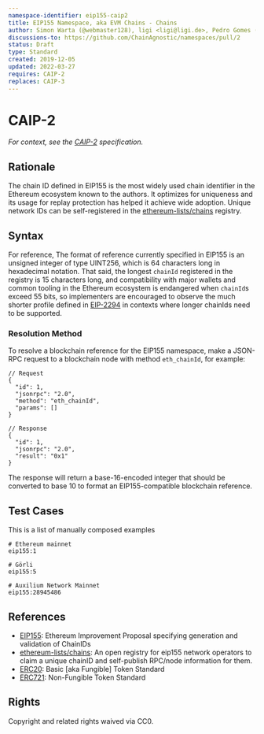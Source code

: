 ```yaml
---
namespace-identifier: eip155-caip2
title: EIP155 Namespace, aka EVM Chains - Chains
author: Simon Warta (@webmaster128), ligi <ligi@ligi.de>, Pedro Gomes (@pedrouid), Antoine Herzog (@antoineherzog), Joel Thorstensson (@oed)
discussions-to: https://github.com/ChainAgnostic/namespaces/pull/2
status: Draft
type: Standard
created: 2019-12-05
updated: 2022-03-27
requires: CAIP-2
replaces: CAIP-3
---
```


# CAIP-2

*For context, see the [CAIP-2][] specification.*

## Rationale

The chain ID defined in EIP155 is the most widely used chain identifier in the Ethereum ecosystem known to the authors. It optimizes for uniqueness and its usage for replay protection has helped it achieve wide adoption. 
Unique network IDs can be self-registered in the [ethereum-lists/chains][] registry.

## Syntax

For reference, The format of reference currently specified in EIP155 is an unsigned integer of type UINT256, which is 64 characters long in hexadecimal notation.
That said, the longest `chainId` registered in the registry is 15 characters long, and compatibility with major wallets and common tooling in the Ethereum ecosystem is endangered when `chainId`s exceed 55 bits, so implementers are encouraged to observe the much shorter profile defined in [EIP-2294](https://ethereum-magicians.org/t/eip-2294-explicit-bound-to-chain-id/11090/14) in contexts where longer chainIds need to be supported.

### Resolution Method

To resolve a blockchain reference for the EIP155 namespace, make a JSON-RPC request to a blockchain node with method `eth_chainId`, for example:

```
// Request
{
  "id": 1,
  "jsonrpc": "2.0",
  "method": "eth_chainId",
  "params": []
}

// Response
{
  "id": 1,
  "jsonrpc": "2.0",
  "result": "0x1"
}
```

The response will return a base-16-encoded integer that should be converted to base 10 to format an EIP155-compatible blockchain reference.

## Test Cases

This is a list of manually composed examples

```
# Ethereum mainnet
eip155:1

# Görli
eip155:5

# Auxilium Network Mainnet
eip155:28945486
```

## References

- [EIP155][]: Ethereum Improvement Proposal specifying generation and validation of ChainIDs
- [ethereum-lists/chains][]: An open registry for eip155 network operators to claim a
      unique chainID and self-publish RPC/node information for them.
- [ERC20][]: Basic [aka Fungible] Token Standard
- [ERC721][]: Non-Fungible Token Standard

[ethereum-lists/chains]: https://github.com/ethereum-lists/chains
[CAIP-2]: https://github.com/ChainAgnostic/CAIPs/blob/master/CAIPs/caip-2.md
[CAIP-10]: https://github.com/ChainAgnostic/CAIPs/blob/master/CAIPs/caip-10.md
[CAIP-19]: https://github.com/ChainAgnostic/CAIPs/blob/master/CAIPs/caip-19.md
[CAIP-21]: https://github.com/ChainAgnostic/CAIPs/blob/master/CAIPs/caip-21.md
[CAIP-22]: https://github.com/ChainAgnostic/CAIPs/blob/master/CAIPs/caip-22.md
[EIP155]: https://eips.ethereum.org/EIPS/eip-155
[ERC20]: https://eips.ethereum.org/EIPS/eip-20
[ERC721]: https://eips.ethereum.org/EIPS/eip-721


## Rights

Copyright and related rights waived via CC0.
